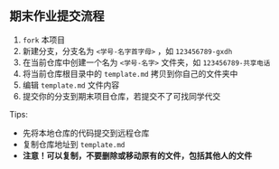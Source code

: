 ## 期末作业提交流程

1. `fork` 本项目
2. 新建分支，分支名为 `<学号-名字首字母>` ，如 `123456789-gxdh` 
3. 在当前仓库中创建一个名为 `<学号-名字>` 文件夹，如 `123456789-共享电话`
4. 将当前仓库根目录中的 `template.md` 拷贝到你自己的文件夹中
5. 编辑 `template.md` 文件内容
6. 提交你的分支到期末项目仓库，若提交不了可找同学代交

Tips:

- 先将本地仓库的代码提交到远程仓库
- 复制仓库地址到 `template.md` 
- **注意！可以复制，不要删除或移动原有的文件，包括其他人的文件**
